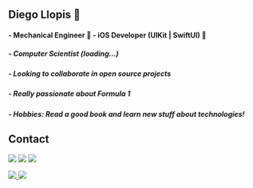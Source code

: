 ## Diego Llopis :man:

#### - Mechanical Engineer 🚙  - iOS Developer (UIKit | SwiftUI) 📱
##### - Computer Scientist (loading...)
##### - Looking to collaborate in open source projects 
##### - Really passionate about Formula 1
##### - Hobbies: Read a good book and learn new stuff about technologies!

## Contact

<a href="https://www.linkedin.com/in/diego-llopis36"><img src="https://img.shields.io/badge/LinkedIn-0077B5?style=for-the-badge&logo=linkedin&logoColor=white"></a>
<a href="https://twitter.com/DiegoLlopis2"><img src="https://img.shields.io/badge/Twitter-1DA1F2?style=for-the-badge&logo=twitter&logoColor=white"></a>
<a href="https://www.instagram.com/llopis.diego/"><img src="https://img.shields.io/badge/Instagram-E4405F?style=for-the-badge&logo=instagram&logoColor=white"></a>

<div>
  <a href="https://github.com/diegollopis">
  <img src="https://github-readme-stats.vercel.app/api?username=diegollopis&show_icons=true&theme=dracula&include_all_commits=true&count_private=true"/>
  <img src="https://github-readme-stats.vercel.app/api/top-langs/?username=diegollopis&layout=compact&langs_count=7&theme=dracula"/>
</div>
